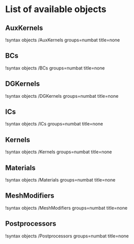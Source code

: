 # List of available objects

## AuxKernels
!syntax objects /AuxKernels groups=numbat title=none

## BCs
!syntax objects /BCs groups=numbat title=none

## DGKernels
!syntax objects /DGKernels groups=numbat title=none

## ICs
!syntax objects /ICs groups=numbat title=none

## Kernels
!syntax objects /Kernels groups=numbat title=none

## Materials
!syntax objects /Materials groups=numbat title=none

## MeshModifiers
!syntax objects /MeshModifiers groups=numbat title=none

## Postprocessors
!syntax objects /Postprocessors groups=numbat title=none

